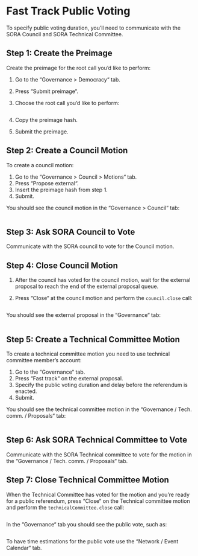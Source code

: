 # Fast Track Public Voting

To specify public voting duration, you’ll need to communicate with the SORA Council and SORA Technical Committee.

## Step 1: Create the Preimage

Create the preimage for the root call you’d like to perform:

1. Go to the “Governance > Democracy“ tab.
2. Press “Submit preimage“.
3. Choose the root call you’d like to perform:

    <figure><img src="/.gitbook/assets/public-voting-submit-preimage.png" alt=""><figcaption></figcaption></figure>

4. Copy the preimage hash.
5. Submit the preimage.

## Step 2: Create a Council Motion

To create a council motion:

1. Go to the “Governance > Council > Motions“ tab.
2. Press “Propose external“.
3. Insert the preimage hash from step 1.
4. Submit.

You should see the council motion in the “Governance > Council“ tab:

<figure><img src="/.gitbook/assets/public-voting-view-council-motion.png" alt=""><figcaption></figcaption></figure>

## Step 3: Ask SORA Council to Vote

Communicate with the SORA council to vote for the Council motion.

## Step 4: Close Council Motion

1. After the council has voted for the council motion, wait for the external proposal to reach the end of the external proposal queue.
2. Press “Close“ at the council motion and perform the `council.close` call:

    <figure><img src="/.gitbook/assets/public-voting-close-council-motion.png" alt=""><figcaption></figcaption></figure>

You should see the external proposal in the “Governance“ tab:

<figure><img src="/.gitbook/assets/public-voting-view-external-proposal.png" alt=""><figcaption></figcaption></figure>

## Step 5: Create a Technical Committee Motion

To create a technical committee motion you need to use technical committee member’s account:

1. Go to the “Governance“ tab.
2. Press “Fast track“ on the external proposal.
3. Specify the public voting duration and delay before the referendum is enacted.
4. Submit.

You should see the technical committee motion in the “Governance / Tech. comm. / Proposals“ tab:

<figure><img src="/.gitbook/assets/public-voting-create-technical-committee-motion.png" alt=""><figcaption></figcaption></figure>

## Step 6: Ask SORA Technical Committee to Vote

Communicate with the SORA Technical committee to vote for the motion in the “Governance / Tech. comm. / Proposals“ tab.

## Step 7: Close Technical Committee Motion

When the Technical Committee has voted for the motion and you’re ready for a public referendum, press “Close“ on the Technical committee motion and perform the `technicalCommittee.close` call:

<figure><img src="/.gitbook/assets/public-voting-close-tehcnical-committee-motion.png" alt=""><figcaption></figcaption></figure>

In the “Governance“ tab you should see the public vote, such as:

<figure><img src="/.gitbook/assets/public-voting-view-public-vote.png" alt=""><figcaption></figcaption></figure>

To have time estimations for the public vote use the “Network / Event Calendar“ tab.
